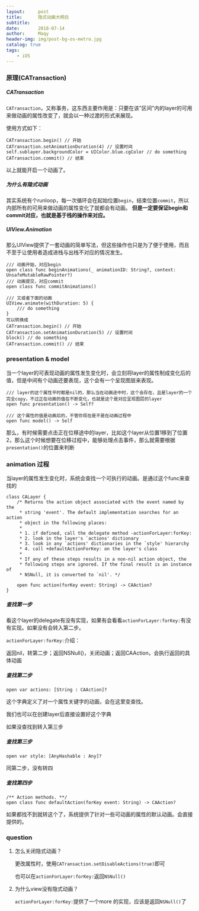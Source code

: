 ```yaml
---
layout:     post
title:      隐式动画大明白
subtitle:   
date:       2018-07-14
author:     Maqy
header-img: img/post-bg-os-metro.jpg
catalog: true
tags:
    - iOS
---
```




### 原理(CATransaction)

##### CATransaction 

`CATransaction`，又称事务，这东西主要作用是：只要在该"区间"内的layer的可用来做动画的属性改变了，就会以一种过渡的形式来展现。

使用方式如下：

```
CATransaction.begin() // 开始
CATransaction.setAnimationDuration(4) // 设置时间
self.sublayer.backgroundColor = UIColor.blue.cgColor // do something
CATransaction.commit() // 结束
```

以上就能开启一个动画了。

##### 为什么有隐式动画

其实系统有个runloop，每一次循环会在起始位置`begin`，结束位置`commit`，所以内部所有的可用来做动画的属性变化了就都会有动画。 **但是一定要保证begin和commit对应，也就是基于栈的操作来对应。**

##### UIView.Animation

那么UIView提供了一套动画的简单写法，但这些操作也只是为了便于使用，而且不至于让使用者造成进栈与出栈不对应的情况发生。

```
/// 动画开始，对应begin
open class func beginAnimations(_ animationID: String?, context: UnsafeMutableRawPointer?)
/// 动画提交，对应commit
open class func commitAnimations()

/// 又或者下面的动画
UIView.animate(withDuration: 5) {
	/// do something
}
可以转换成
CATransaction.begin() // 开始
CATransaction.setAnimationDuration(5) // 设置时间
block() // do something
CATransaction.commit() // 结束
```



### presentation & model

当一个layer的可表现动画的属性发生变化时，会立刻将layer的属性制成变化后的值，但是中间有个动画还要表现，这个会有一个呈现图层来表现。

```
/// layer的这个属性平时都是nil的，那么当在动画途中时，这个会存在，且是layer的一个完全copy，不过正在动画的值在不断变化，也就是这个是对应呈现图层的layer
open func presentation() -> Self?

/// 这个属性的值是动画后的，不管你现在是不是在动画过程中
open func model() -> Self
```

那么，有时候需要点击正在位移途中的layer，比如这个layer从位置1移到了位置2，那么这个时候想要在位移过程中，能够处理点击事件，那么就需要根据`presentation()`的位置来判断



### animation 过程

当layer的属性发生变化时，系统会查找一个可执行的动画。是通过这个func来查找的

```
class CALayer {
    /* Returns the action object associated with the event named by the
     * string 'event'. The default implementation searches for an action
     * object in the following places:
     *
     * 1. if defined, call the delegate method -actionForLayer:forKey:
     * 2. look in the layer's `actions' dictionary
     * 3. look in any `actions' dictionaries in the `style' hierarchy
     * 4. call +defaultActionForKey: on the layer's class
     *
     * If any of these steps results in a non-nil action object, the
     * following steps are ignored. If the final result is an instance of
     * NSNull, it is converted to `nil'. */
    
    open func action(forKey event: String) -> CAAction?
}
```

##### 查找第一步

看这个layer的delegate有没有实现，如果有会看看`actionForLayer:forKey:`有没有实现。如果没有会转入第二步。

`actionForLayer:forKey:`介绍：

返回nil，转第二步；返回NSNull()，关闭动画；返回CAAction，会执行返回的具体动画



##### 查找第二步

```
open var actions: [String : CAAction]?
```

这个字典定义了对一个属性关键字的动画，会在这里变查找。

我们也可以在创建layer后直接设置好这个字典

如果没查找到转入第三步



##### 查找第三步

```
open var style: [AnyHashable : Any]?
```

同第二步，没有转四



##### 查找第四步

```
/** Action methods. **/
open class func defaultAction(forKey event: String) -> CAAction?
```

如果都找不到就转这个了，系统提供了针对一些可动画的属性的默认动画。会直接提供的。



### question

1. 怎么关闭隐式动画？

   更改属性时，使用`CATransaction.setDisableActions(true)`即可

   也可以在`actionForLayer:forKey:`返回`NSNull()`

2. 为什么view没有隐式动画？

   `actionForLayer:forKey:`提供了一个more 的实现，应该是返回`NSNull()`了

